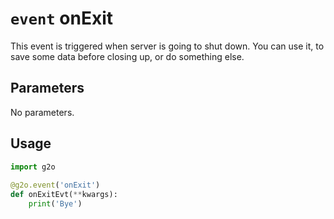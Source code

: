 # `event` onExit
This event is triggered when server is going to shut down.
You can use it, to save some data before closing up, or do something else.

## Parameters
No parameters.

## Usage
```python
import g2o
        
@g2o.event('onExit')
def onExitEvt(**kwargs):
    print('Bye')
```
